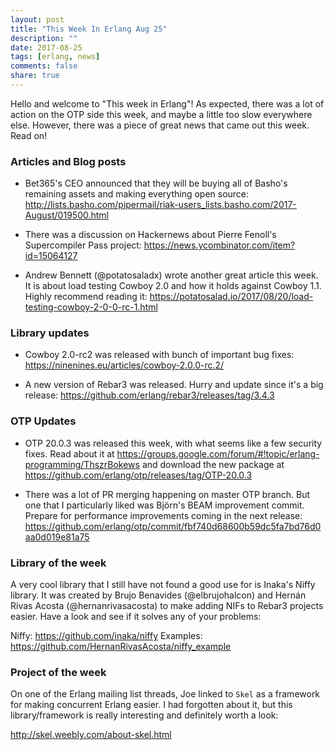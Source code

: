 ```yaml
---
layout: post
title: "This Week In Erlang Aug 25"
description: ""
date: 2017-08-25
tags: [erlang, news]
comments: false
share: true
---
```


Hello and welcome to "This week in Erlang"! As expected, there was a lot of action on the OTP side this week, and maybe a little too slow everywhere else. However, there was a piece of great news that came out this week. Read on!

### Articles and Blog posts
 * Bet365's CEO announced that they will be buying all of Basho's remaining assets and making everything open source: <http://lists.basho.com/pipermail/riak-users_lists.basho.com/2017-August/019500.html>

 * There was a discussion on Hackernews about Pierre Fenoll's Supercompiler Pass project: <https://news.ycombinator.com/item?id=15064127>

 * Andrew Bennett (@potatosaladx) wrote another great article this week. It is about load testing Cowboy 2.0 and how it holds against Cowboy 1.1. Highly recommend reading it: <https://potatosalad.io/2017/08/20/load-testing-cowboy-2-0-0-rc-1.html>
 
### Library updates
 * Cowboy 2.0-rc2 was released with bunch of important bug fixes: <https://ninenines.eu/articles/cowboy-2.0.0-rc.2/>

 * A new version of Rebar3 was released. Hurry and update since it's a big release: <https://github.com/erlang/rebar3/releases/tag/3.4.3>


### OTP Updates
 * OTP 20.0.3 was released this week, with what seems like a few security fixes. Read about it at <https://groups.google.com/forum/#!topic/erlang-programming/ThszrBokews> and download the new package at <https://github.com/erlang/otp/releases/tag/OTP-20.0.3>

 * There was a lot of PR merging happening on master OTP branch. But one that I particularly liked was Björn's BEAM improvement commit. Prepare for performance improvements coming in the next release: <https://github.com/erlang/otp/commit/fbf740d68600b59dc5fa7bd76d0aa0d019e81a75>

### Library of the week
A very cool library that I still have not found a good use for is Inaka's Niffy library. It was created by Brujo Benavides (@elbrujohalcon) and Hernán Rivas Acosta (@hernanrivasacosta) to make adding NIFs to Rebar3 projects easier. Have a look and see if it solves any of your problems:

Niffy: <https://github.com/inaka/niffy>
Examples: <https://github.com/HernanRivasAcosta/niffy_example>


### Project of the week
On one of the Erlang mailing list threads, Joe linked to `Skel` as a framework for making concurrent Erlang easier. I had forgotten about it, but this library/framework is really interesting and definitely worth a look:

<http://skel.weebly.com/about-skel.html>